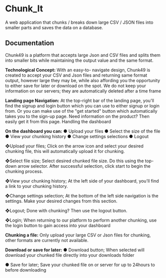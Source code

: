 # Chunk_It
A web application that chunks / breaks down large CSV / JSON files into smaller parts and saves the data on a database.
## Documentation

Chunk49 is a platform that accepts large Json and CSV files and splits them into smaller bits while 
maintaining the output value and the same format.

**Technological Concept:**
With an easy-to- navigate design, Chunk49 is created to accept your CSV and Json files and returning 
same format output, however large they may be, while also affording you the opportunity to either save 
for later or download on the spot.
We do not keep your information on our servers; they are automatically deleted after a time frame

**Landing page Navigation:**
At the top-right bar of the landing page, you'll find the signup and login button which you can use to 
either signup or login from. Or you can make use of the "get started" button which automatically takes 
you to the sign-up page. Need information on the product? Then easily get it from this page.
Handling the dashboard

**On the dashboard you can:**
● Upload your files
● Select the size of the file
● View your chunking history
● Change settings selections
● Logout

❖Upload your files;
Click on the arrow icon and select your desired chunking file, this will automatically upload it for
chunking.

❖Select file size;
Select desired chunked file size. Do this using the top-down arrow selector. After successful 
selection, click start to begin the chunking process.

❖View your chunking history;
At the left side of your dashboard, you'll find a link to your chunking history.

❖Change settings selection;
At the bottom of the left side navigation is the settings. Make your desired changes from this 
section.

❖Logout;
Done with chunking? Then use the logout button. 

❖Login;
When returning to our platform to perform another chunking, use the login button to gain access 
into your dashboard

**Chunking a file:**
Only upload your large CSV or Json files for chunking, other formats are currently not available.

**Download or save for later:**
● Download button;
When selected will download your chunked file directly into your downloads folder

● Save for later;
Save your chunked file on or server for up to 24hours to before downloading
